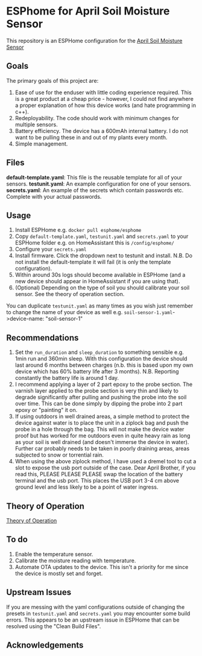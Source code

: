 # ESPhome for April Soil Moisture Sensor

This repository is an ESPHome configuration for the [April Soil Moisture Sensor](https://wiki.aprbrother.com/en/april_soil_moisture_sensor.html)

## Goals

The primary goals of this project are:
1. Ease of use for the enduser with little coding experience required. This is a great product at a cheap price - however, I could not find anywhere a proper explanation of how this device works (and hate programming in c++).
2. Redeployability. The code should work with minimum changes for multiple sensors.
3. Battery efficiency. The device has a 600mAh internal battery. I do not want to be pulling these in and out of my plants every month.
4. Simple management. 

## Files

**default-template.yaml**: This file is the reusable template for all of your sensors.
**testunit.yaml**: An example configuration for one of your sensors.
**secrets.yaml**: An example of the secrets which contain passwords etc. Complete with your actual passwords.

## Usage

1. Install ESPHome e.g. `docker pull esphome/esphome`
2. Copy `default-template.yaml`, `testunit.yaml` and `secrets.yaml` to your ESPHome folder e.g. on HomeAssistant this is `/config/esphome/`
3. Configure your `secrets.yaml`
4. Install firmware. Click the dropdown next to testunit and install. N.B. Do not install the default-template it will fail (it is only the template configuration).
5. Within around 30s logs should become available in ESPHome (and a new device should appear in HomeAssistant if you are using that).
6. (Optional) Depending on the type of soil you should calibrate your soil sensor. See the theory of operation section.

You can duplicate `testunit.yaml` as many times as you wish just remember to change the name of your device as well e.g. `soil-sensor-1.yaml`->device-name: "soil-sensor-1"

## Recommendations

1. Set the `run_duration` and `sleep_duration` to something sensible e.g. 1min run and 360min sleep. With this configuration the device should last around 6 months between charges (n.b. this is based upon my own device which has 60% battery life after 3 months). N.B. Reporting constantly the battery life is around 1 day.
2. I recommend applying a layer of 2 part epoxy to the probe section. The varnish layer applied to the probe section is very thin and likely to degrade significantly after pulling and pushing the probe into the soil over time. This can be done simply by dipping the probe into 2 part epoxy or "painting" it on. 
3. If using outdoors in well drained areas, a simple method to protect the device against water is to place the unit in a ziplock bag and push the probe in a hole through the bag. This will not make the device water proof but has worked for me outdoors even in quite heavy rain as long as your soil is well drained (and doesn't immerse the device in water). Further car probably needs to be taken in poorly draining areas, areas subjected to snow or torrential rain.
4. When using the above ziplock method, I have used a dremel tool to cut a slot to expose the usb port outside of the case. Dear April Brother, if you read this, PLEASE PLEASE PLEASE swap the location of the battery terminal and the usb port. This places the USB port 3-4 cm above ground level and less likely to be a point of water ingress.

## Theory of Operation

[Theory of Operation](theory.md)

## To do

1. Enable the temperature sensor.
2. Calibrate the moisture reading with temperature.
3. Automate OTA updates to the device. This isn't a priority for me since the device is mostly set and forget.

## Upstream Issues

If you are messing with the yaml configurations outside of changing the presets in `testunit.yaml` and `secrets.yaml` you may encounter some build errors. This appears to be an upstream issue in ESPHome that can be resolved using the "Clean Build Files".

## Acknowledgements

